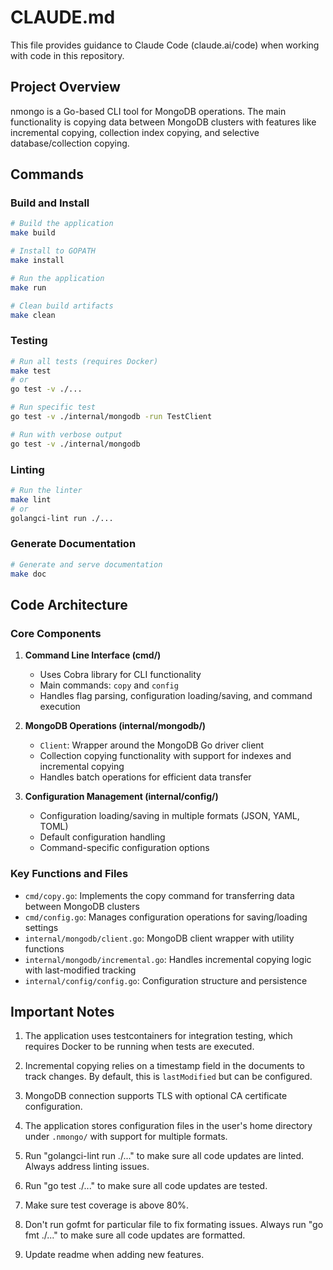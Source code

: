 # CLAUDE.md

This file provides guidance to Claude Code (claude.ai/code) when working with code in this repository.

## Project Overview

nmongo is a Go-based CLI tool for MongoDB operations. The main functionality is copying data between MongoDB clusters with features like incremental copying, collection index copying, and selective database/collection copying.

## Commands

### Build and Install

```bash
# Build the application
make build

# Install to GOPATH
make install

# Run the application
make run

# Clean build artifacts
make clean
```

### Testing

```bash
# Run all tests (requires Docker)
make test
# or
go test -v ./...

# Run specific test
go test -v ./internal/mongodb -run TestClient

# Run with verbose output
go test -v ./internal/mongodb
```

### Linting

```bash
# Run the linter
make lint
# or
golangci-lint run ./...
```

### Generate Documentation

```bash
# Generate and serve documentation
make doc
```

## Code Architecture

### Core Components

1. **Command Line Interface (cmd/)**
   - Uses Cobra library for CLI functionality
   - Main commands: `copy` and `config`
   - Handles flag parsing, configuration loading/saving, and command execution

2. **MongoDB Operations (internal/mongodb/)**
   - `Client`: Wrapper around the MongoDB Go driver client
   - Collection copying functionality with support for indexes and incremental copying
   - Handles batch operations for efficient data transfer

3. **Configuration Management (internal/config/)**
   - Configuration loading/saving in multiple formats (JSON, YAML, TOML)
   - Default configuration handling
   - Command-specific configuration options

### Key Functions and Files

- `cmd/copy.go`: Implements the copy command for transferring data between MongoDB clusters
- `cmd/config.go`: Manages configuration operations for saving/loading settings
- `internal/mongodb/client.go`: MongoDB client wrapper with utility functions
- `internal/mongodb/incremental.go`: Handles incremental copying logic with last-modified tracking
- `internal/config/config.go`: Configuration structure and persistence

## Important Notes

1. The application uses testcontainers for integration testing, which requires Docker to be running when tests are executed.

2. Incremental copying relies on a timestamp field in the documents to track changes. By default, this is `lastModified` but can be configured.

3. MongoDB connection supports TLS with optional CA certificate configuration.

4. The application stores configuration files in the user's home directory under `.nmongo/` with support for multiple formats.

5. Run "golangci-lint run ./..." to make sure all code updates are linted. Always address linting issues.

6. Run "go test ./..." to make sure all code updates are tested.

7. Make sure test coverage is above 80%.
8. Don't run gofmt for particular file to fix formating issues. Always run "go fmt ./..." to make sure all code updates are formatted.
9. Update readme when adding new features.
